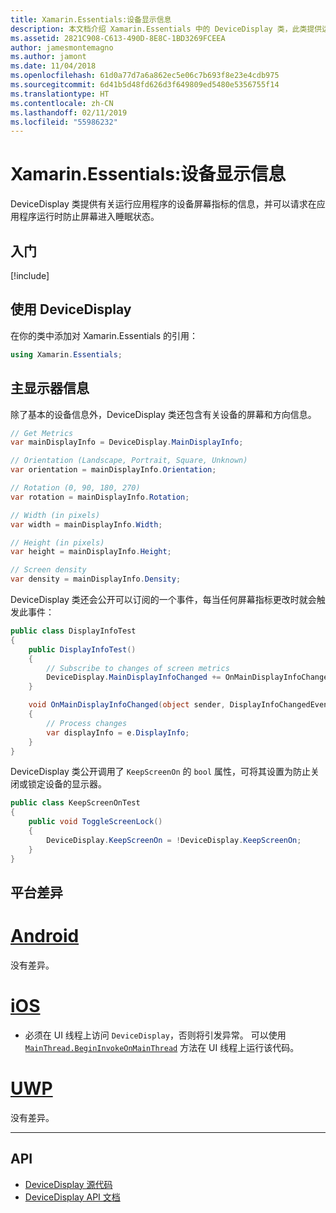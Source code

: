 ```yaml
---
title: Xamarin.Essentials:设备显示信息
description: 本文档介绍 Xamarin.Essentials 中的 DeviceDisplay 类，此类提供运行应用程序的设备的屏幕指标。
ms.assetid: 2821C908-C613-490D-8E8C-1BD3269FCEEA
author: jamesmontemagno
ms.author: jamont
ms.date: 11/04/2018
ms.openlocfilehash: 61d0a77d7a6a862ec5e06c7b693f8e23e4cdb975
ms.sourcegitcommit: 6d41b5d48fd626d3f649809ed5480e5356755f14
ms.translationtype: HT
ms.contentlocale: zh-CN
ms.lasthandoff: 02/11/2019
ms.locfileid: "55986232"
---
```

# <a name="xamarinessentials-device-display-information"></a>Xamarin.Essentials:设备显示信息

DeviceDisplay 类提供有关运行应用程序的设备屏幕指标的信息，并可以请求在应用程序运行时防止屏幕进入睡眠状态。

## <a name="get-started"></a>入门

[!include[](~/essentials/includes/get-started.md)]

## <a name="using-devicedisplay"></a>使用 DeviceDisplay

在你的类中添加对 Xamarin.Essentials 的引用：

```csharp
using Xamarin.Essentials;
```

## <a name="main-display-info"></a>主显示器信息

除了基本的设备信息外，DeviceDisplay 类还包含有关设备的屏幕和方向信息。

```csharp
// Get Metrics
var mainDisplayInfo = DeviceDisplay.MainDisplayInfo;

// Orientation (Landscape, Portrait, Square, Unknown)
var orientation = mainDisplayInfo.Orientation;

// Rotation (0, 90, 180, 270)
var rotation = mainDisplayInfo.Rotation;

// Width (in pixels)
var width = mainDisplayInfo.Width;

// Height (in pixels)
var height = mainDisplayInfo.Height;

// Screen density
var density = mainDisplayInfo.Density;
```

DeviceDisplay 类还会公开可以订阅的一个事件，每当任何屏幕指标更改时就会触发此事件：

```csharp
public class DisplayInfoTest
{
    public DisplayInfoTest()
    {
        // Subscribe to changes of screen metrics
        DeviceDisplay.MainDisplayInfoChanged += OnMainDisplayInfoChanged;
    }

    void OnMainDisplayInfoChanged(object sender, DisplayInfoChangedEventArgs  e)
    {
        // Process changes
        var displayInfo = e.DisplayInfo;
    }
}
```

DeviceDisplay 类公开调用了 `KeepScreenOn` 的 `bool` 属性，可将其设置为防止关闭或锁定设备的显示器。

```csharp
public class KeepScreenOnTest
{
    public void ToggleScreenLock()
    {
        DeviceDisplay.KeepScreenOn = !DeviceDisplay.KeepScreenOn;
    }
}
```

## <a name="platform-differences"></a>平台差异

# <a name="androidtabandroid"></a>[Android](#tab/android)

没有差异。

# <a name="iostabios"></a>[iOS](#tab/ios)

* 必须在 UI 线程上访问 `DeviceDisplay`，否则将引发异常。 可以使用 [`MainThread.BeginInvokeOnMainThread`](~/essentials/main-thread.md) 方法在 UI 线程上运行该代码。

# <a name="uwptabuwp"></a>[UWP](#tab/uwp)

没有差异。

--------------


## <a name="api"></a>API

- [DeviceDisplay 源代码](https://github.com/xamarin/Essentials/tree/master/Xamarin.Essentials/DeviceDisplay)
- [DeviceDisplay API 文档](xref:Xamarin.Essentials.DeviceDisplay)
